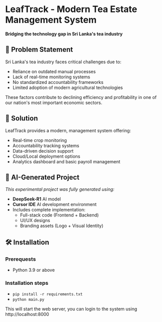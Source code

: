 # LeafTrack - Modern Tea Estate Management System
**Bridging the technology gap in Sri Lanka's tea industry**

## 🌱 Problem Statement
Sri Lanka's tea industry faces critical challenges due to:
- Reliance on outdated manual processes
- Lack of real-time monitoring systems
- No standardized accountability frameworks
- Limited adoption of modern agricultural technologies

These factors contribute to declining efficiency and profitability in one of our nation's most important economic sectors.

## 🚀 Solution
LeafTrack provides a modern, management system offering:
- Real-time crop monitoring
- Accountability tracking systems
- Data-driven decision support
- Cloud/Local deployment options
- Analytics dashboard and basic payroll management


## 🤖 AI-Generated Project
_This experimental project was fully generated using:_
- **DeepSeek-R1** AI model
- **Cursor IDE** AI development environment
- Includes complete implementation:
  - Full-stack code (Frontend + Backend)
  - UI/UX designs
  - Branding assets (Logo + Visual Identity)

## 🛠️ Installation
### Prerequests
- Python 3.9 or above

### Installation steps
- `pip install -r requirements.txt`
- `python main.py`

This will start the web server, you can login to the system using http://localhost:8000
